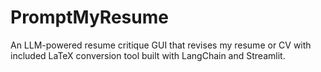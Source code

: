 # PromptMyResume
An LLM-powered resume critique GUI that revises my resume or CV with included LaTeX conversion tool built with LangChain and Streamlit.
